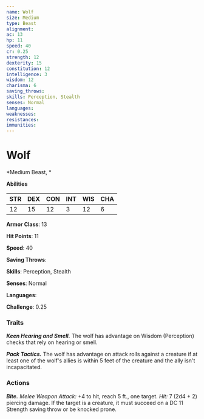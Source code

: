 ```yaml
---
name: Wolf
size: Medium
type: Beast
alignment: 
ac: 13
hp: 11
speed: 40
cr: 0.25
strength: 12
dexterity: 15
constitution: 12
intelligence: 3
wisdom: 12
charisma: 6
saving_throws: 
skills: Perception, Stealth
senses: Normal
languages: 
weaknesses:
resistances:
immunities:
---
```


# Wolf

*Medium Beast, *

**Abilities**

| STR | DEX | CON | INT | WIS | CHA |
| --- | --- | --- | --- | --- | --- |
| 12 | 15 | 12 | 3 | 12 | 6 |

**Armor Class**: 13

**Hit Points**: 11

**Speed**: 40

**Saving Throws**: 

**Skills**: Perception, Stealth

**Senses**: Normal

**Languages**: 

**Challenge**: 0.25


### Traits
***Keen Hearing and Smell.*** The wolf has advantage on Wisdom (Perception) checks that rely on hearing or smell.

***Pack Tactics.*** The wolf has advantage on attack rolls against a creature if at least one of the wolf's allies is within 5 feet of the creature and the ally isn't incapacitated.

### Actions
***Bite.*** *Melee Weapon Attack:* +4 to hit, reach 5 ft., one target. *Hit:* 7 (2d4 + 2) piercing damage. If the target is a creature, it must succeed on a DC 11 Strength saving throw or be knocked prone.
